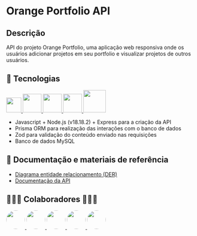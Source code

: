 # Orange Portfolio API

## Descrição

API do projeto Orange Portfolio, uma aplicação web responsiva onde os usuários adicionar projetos em seu portfolio e visualizar projetos de outros usuários.

## 🚀 Tecnologias

<div>

<a href="https://developer.mozilla.org/pt-BR/docs/Web/JavaScript" title="Javascript" target="_blank">

<img src="https://upload.wikimedia.org/wikipedia/commons/thumb/9/99/Unofficial_JavaScript_logo_2.svg/1200px-Unofficial_JavaScript_logo_2.svg.png" heigth="40px" width="40px" />

</a>

<a href="https://nodejs.org/en/" title="NodeJS" target="_blank">

<img src="https://cdn.jsdelivr.net/gh/devicons/devicon/icons/nodejs/nodejs-original.svg" heigth="50px" width="50px" />
</a>

<a href="https://www.prisma.io/" title="Prisma ORM" target="_blank">

<img src="https://d2eip9sf3oo6c2.cloudfront.net/tags/images/000/001/287/square_480/prismaHD.png" heigth="50px" width="50px" />

</a>

<a href="https://zod.dev/" title="Zod" target="_blank">

<img src="https://zod.dev/logo.svg" heigth="50px" width="50px" />

</a>

<a href="https://www.mysql.com" title="MySQL" target="_blank">

<img src="https://www.freepnglogos.com/uploads/logo-mysql-png/logo-mysql-mysql-logo-png-transparent-svg-vector-bie-supply-2.png" heigth="60px" width="60px" />
</a>

</div>

-   Javascript + Node.js (v18.18.2) + Express para a criação da API
-   Prisma ORM para realização das interações com o banco de dados
-   Zod para validação do conteúdo enviado nas requisições
-   Banco de dados MySQL

## 📖 Documentação e materiais de referência

-   [Diagrama entidade relacionamento (DER)](https://viewer.diagrams.net/index.html?tags=%7B%7D&highlight=0000ff&edit=_blank&layers=1&nav=1&title=DER%20Hackathon.drawio#Uhttps%3A%2F%2Fdrive.google.com%2Fuc%3Fid%3D1YMJEJt-00DrpkHeaDF379xOy6yShrIF3%26export%3Ddownload)
-   [Documentação da API](https://orangeportfoliosquad32.software/api-docs/)

## 👨🏻‍💻 Colaboradores 👩🏻‍💻

<div>

<a href="https://github.com/fjose90" target="_blank">

<img src="https://avatars.githubusercontent.com/u/36886193?s=96&v=4" heigth="50px" width="50px" style="border-radius: 50%;" />
</a>

<a href="https://github.com/Tiago0Br" target="_blank">

<img src="https://avatars.githubusercontent.com/u/52180428?s=70&v=4" heigth="50px" width="50px" style="border-radius: 50%;" />
</a>

<a href="https://github.com/JulianaMariaSousaMesquita" target="_blank">

<img src="https://avatars.githubusercontent.com/u/60270373?s=70&v=4" heigth="50px" width="50px" style="border-radius: 50%;" />
</a>

<a href="https://github.com/MatthewsBritto" target="_blank">

<img src="https://avatars.githubusercontent.com/u/84083804?s=70&v=4" heigth="50px" width="50px" style="border-radius: 50%;" />
</a>

<a href="https://github.com/danielmouraolvieira1995" target="_blank">

<img src="https://avatars.githubusercontent.com/u/157546902?s=70&v=4" heigth="50px" width="50px" style="border-radius: 50%;" />
</a>

</div>
